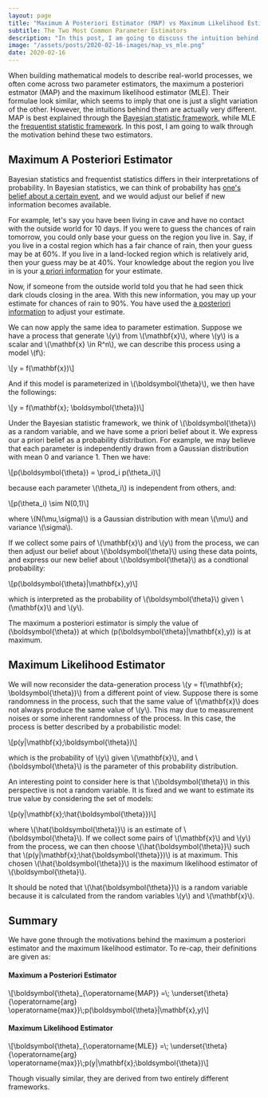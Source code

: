 ```yaml
---
layout: page
title: "Maximum A Posteriori Estimator (MAP) vs Maximum Likelihood Estimator (MLE)"
subtitle: The Two Most Common Parameter Estimators
description: "In this post, I am going to discuss the intuition behind these two estimators."
image: "/assets/posts/2020-02-16-images/map_vs_mle.png"
date: 2020-02-16
---
```


<script src="https://polyfill.io/v3/polyfill.min.js?features=es6"></script>
  <script id="MathJax-script" async
          src="https://cdn.jsdelivr.net/npm/mathjax@3.0.0/es5/tex-mml-chtml.js">
  </script>
  
When building mathematical models to describe real-world processes, we often come across two parameter estimators, the maximum a posteriori estmator (MAP) and the maximum likelihood estimator (MLE).
Their formulae look similar, which seems to imply that one is just a slight variation of the other.
However, the intuitions behind them are actually very different. MAP is best explained through the <u>Bayesian statistic framework</u>,
while MLE the <u>frequentist statistic framework</u>. In this post, I am going to walk through the motivation behind these two estimators.

<h2>Maximum A Posteriori Estimator</h2>
Bayesian statistics and frequentist statistics differs in their interpretations of probability.
In Bayesian statistics, we can think of probability has <u>one's belief about a certain event</u>, and we would adjust our belief if new information becomes available.

For example, let's say you have been living in cave and have no contact with the outside world for 10 days. If you were to guess the chances of rain tomorrow, you could only base your guess on the region you live in.
Say, if you live in a costal region which has a fair chance of rain, then your guess may be at 60%. If you live in a land-locked region which is relatively arid, then your guess may be at 40%. 
Your knowledge about the region you live in is your <u>a priori information</u> for your estimate.

Now, if someone from the outside world told you that he had seen thick dark clouds closing in the area. With this new information, you may up your estimate for chances of rain to 90%. 
You have used the <u>a posteriori information</u> to adjust your estimate.

<p>We can now apply the same idea to parameter estimation. Suppose we have a process that generate \(y\) from \(\mathbf{x}\), where \(y\) is a scalar and \(\mathbf{x} \in R^n\), we can describe this process using a model \(f\):
</p>

<p>\[y = f(\mathbf{x})\]</p>

<p>And if this model is parameterized in \(\boldsymbol{\theta}\), we then have the followings:</p>

<p>\[y = f(\mathbf{x}; \boldsymbol{\theta})\]</p>

<p>Under the Bayesian statistic framework, we think of \(\boldsymbol{\theta}\) as a random variable, and we have some a priori belief about it. We express our a priori belief as a probability distribution.
For example, we may believe that each parameter is independently drawn from a Gaussian distribution with mean 0 and variance 1. Then we have:</p>

<p>\[p(\boldsymbol{\theta}) = \prod_i p(\theta_i)\]</p>

<p>because each parameter \(\theta_i\) is independent from others, and:</p>

<p>\[p(\theta_i) \sim N(0,1)\]</p>

<p>where \(N(\mu,\sigma)\) is a Gaussian distribution with mean \(\mu\) and variance \(\sigma\).</p>

<p>If we collect some pairs of \(\mathbf{x}\) and \(y\) from the process, we can then adjust our belief about \(\boldsymbol{\theta}\) using these data points, and express our new belief about \(\boldsymbol{\theta}\) as a condtional probability:</p>
<p>\[p(\boldsymbol{\theta}|\mathbf{x},y)\]</p>

<p>which is interpreted as the probability of \(\boldsymbol{\theta}\) given \(\mathbf{x}\) and \(y\).

The maximum a posteriori estimator is simply the value of \(\boldsymbol{\theta}\) at which \(p(\boldsymbol{\theta}|\mathbf{x},y)\) is at maximum.</p>

<h2>Maximum Likelihood Estimator</h2>

<p> We will now reconsider the data-generation process \(y = f(\mathbf{x}; \boldsymbol{\theta})\) from a different point of view. Suppose there is some randomness in the process, such that the same value of \(\mathbf{x}\) 
does not always produce the same value of \(y\). This may due to measurement noises or some inherent randomness of the process. In this case, the process is better described by a probabilistic model:</p>

<p>\[p(y|\mathbf{x};\boldsymbol{\theta})\]</p>

<p>which is the probability of \(y\) given \(\mathbf{x}\), and \(\boldsymbol{\theta}\) is the parameter of this probability distribution. 

<p>An interesting point to consider here is that \(\boldsymbol{\theta}\) in this perspective is not a random variable. It is fixed and we want to estimate its true value by considering the set of models:</p>

<p>\[p(y|\mathbf{x};\hat{\boldsymbol{\theta}})\]</p>

<p>where \(\hat{\boldsymbol{\theta}}\) is an estimate of \(\boldsymbol{\theta}\). If we collect some pairs of \(\mathbf{x}\) and \(y\) from the process, we can then choose \(\hat{\boldsymbol{\theta}}\) such that
\(p(y|\mathbf{x};\hat{\boldsymbol{\theta}})\) is at maximum. This chosen \(\hat{\boldsymbol{\theta}}\) is the maximum likelihood estimator of \(\boldsymbol{\theta}\).</p>

<p>It should be noted that \(\hat{\boldsymbol{\theta}}\) is a random variable because it is calculated from the random variables \(y\) and \(\mathbf{x}\).</p>

<h2>Summary</h2>
We have gone through the motivations behind the maximum a posteriori estimator and the maximum likelihood estimator. To re-cap, their definitions are given as:

<h4>Maximum a Posteriori Estimator</h4>
<p>\[\boldsymbol{\theta}_{\operatorname{MAP}} =\; \underset{\theta}{\operatorname{arg} \operatorname{max}}\;p(\boldsymbol{\theta}|\mathbf{x},y)\]</p>
<h4>Maximum Likelihood Estimator</h4>
<p>\[\boldsymbol{\theta}_{\operatorname{MLE}} =\; \underset{\theta}{\operatorname{arg} \operatorname{max}}\;p(y|\mathbf{x};\boldsymbol{\theta})\]</p>
Though visually similar, they are derived from two entirely different frameworks.

